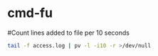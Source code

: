# cmd-fu

#Count lines added to file per 10 seconds
```bash
tail -f access.log | pv -l -i10 -r >/dev/null
```
